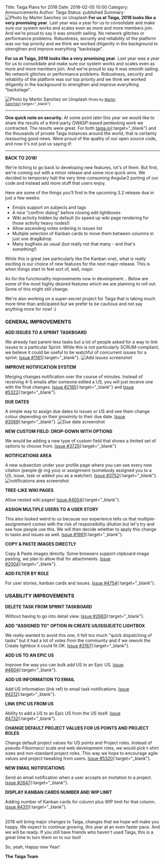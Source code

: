 Title: Taiga Plans for 2018
Date: 2018-02-05 10:00
Category: Announcements
Author: Taiga
Status: published
Summary: ![Photo by Martin Sanchez on Unsplash]({filename}/images/2018-02-05_taiga_plans_2018/martin-sanchez-396165.jpg "Photo by Martin Sanchez on Unsplash") **For us at Taiga, 2018 looks like a very promising year**. Last year was a year for us to consolidate and make sure our system works and scales even as more and more members join. And we're proud to say it was smooth sailing. No network glitches or performance problems. Robustness, security and reliability of the platform was our top priority and we think we worked diligently in the background to strengthen and improve everything "backstage".

**For us at Taiga, 2018 looks like a very promising year**. Last year was a year for us to consolidate and make sure our system works and scales even as more and more members join. And we're proud to say it was smooth sailing. No network glitches or performance problems. Robustness, security and reliability of the platform was our top priority and we think we worked diligently in the background to strengthen and improve everything "backstage".

![Photo by Martin Sanchez on Unsplash]({filename}/images/2018-02-05_taiga_plans_2018/martin-sanchez-396165.jpg "Photo by Martin Sanchez on Unsplash")
<small>Photo by [Martin Sanchez](https://unsplash.com/photos/MD6E2Sv__iA?utm_source=unsplash&utm_medium=referral&utm_content=creditCopyText){:target="_blank"}</small>

--------------------------------------------------------------------------

**One quick note on security.** At some point later this year we would like to share the results of a third-party OWASP-based pentesting work we contracted. The results were great. For both [taiga.io](http://taiga.io/){:target="_blank"} and the thousands of private Taiga instances around the world, that is certainly reassuring good news. Were proud of the quality of our open source code, and now it's not just us saying it!

--------------------------------------------------------------------------

**BACK TO 2018!**

We're itching to go back to developing new features, lot's of them. But first, we're coming out with a minor release and  some nice quick wins. We decided to temporary halt the very time-consuming Angular2 porting of our code and instead add more stuff that users enjoy.

Here are some of the things you'll find in the upcoming 3.2 release due in just a few weeks:

 * Emojis support on subjects and tags
 * A nice "confirm dialog" before closing edit lightboxes
 * Wiki activity  hidden by default (to speed up wiki page rendering for those activity heavy nodes!)
 * Allow ascending votes ordering  in issues list
 * Multiple selection of Kanban cards to move  them between columns in just one drag&drop.
 * Many bugfixes as usual (but really not that many - and that's something!)

While this is great (we particularly like the Kanban one), what is really exciting is our choice of new features for the next major release. This is when things start to feel sort of, well, major.

As for the functionality improvements now in development... Below are some of the most highly desired features which we are planning to roll out. Some of this might still change.

We're also working on a super-secret project for Taiga that is taking much more time than anticipated but we prefer to be cautious and not say anything more for now! :)

### GENERAL IMPROVEMENTS

**ADD ISSUES TO A SPRINT TASKBOARD**

We already had parent-less tasks but a lot of people asked for a way to link issues to a particular Sprint. While this is not particularly SCRUM-compliant, we believe it could be useful to be watchful of concurrent issues for a sprint. [Issue #1181](https://tree.taiga.io/project/taiga/issue/1181){:target="_blank"}.
![Add issues screenshot]({filename}/images/2018-02-05_taiga_plans_2018/image1.png "Add issues screenshot")

**IMPROVE NOTIFICATION SYSTEM**

Merging changes notification over the course of minutes. Instead of receiving 4-5 emails after someone edited a US, you will just receive one with the final changes. [Issue #2165](https://tree.taiga.io/project/taiga/issue/2165){:target="_blank"} and [Issue #5322](https://tree.taiga.io/project/taiga/issue/5322){:target="_blank"}.

**DUE DATES**

A simple way to assign due dates to issues or US and see them change colour depending on their proximity to their due date. [Issue #3069](https://tree.taiga.io/project/taiga/issue/3069){:target="_blank"}.
![Due date screenshot]({filename}/images/2018-02-05_taiga_plans_2018/image2.png "Due date screenshot")

**NEW CUSTOM FIELD: DROP-DOWN WITH OPTIONS**

We would be adding a new type of custom field that shows a limited set of options to choose from.
[Issue #3725](https://tree.taiga.io/project/taiga/issue/3725){:target="_blank"}

**NOTIFICATIONS AREA**

A new subsection under your profile page where you can see every new citation (people @-ing you) or assignment (somebody assigned you to a US, issue, task or added you as a watcher). [Issue #3752](https://tree.taiga.io/project/taiga/issue/3752){:target="_blank"}.
![notifications area screenshot]({filename}/images/2018-02-05_taiga_plans_2018/image3.png "notifications area screenshot")

**TREE-LIKE WIKI PAGES**

Allow nested wiki pages! [Issue #4004](https://tree.taiga.io/project/taiga/issue/4004){:target="_blank"}.

**ASSIGN MULTIPLE USERS TO A USER STORY**

This also looked weird to us because our experience tells us that multiple-assignement comes with the risk of responsibility dilution but let's try and see how people use this. We will then decide whether to apply this change to tasks and issues as well. [Issue #1961](https://tree.taiga.io/project/taiga/issue/1961){:target="_blank"}.

**COPY & PASTE IMAGES DIRECTLY**

Copy & Paste images directly. Some browsers support clipboard image pasting, we plan to allow that for attachments.
[Issue #2004](https://tree.taiga.io/project/taiga/issue/2004){:target="_blank"}.

**ADD FILTER BY ROLE**

For user stories, kanban cards and issues. [Issue #4754](https://tree.taiga.io/project/taiga/issue/4754){:target="_blank"}.

### USABILITY IMPROVEMENTS

**DELETE TASK FROM SPRINT TASKBOARD**

Without having to go into detail view. [Issue #2683](https://tree.taiga.io/project/taiga/issue/2683){:target="_blank"}.

**ADD "ASSIGNED TO" OPTION IN CREATE US/ISSUE/ETC LIGHTBOX**

We really wanted to avoid this one, it felt too much "quick dispatching of tasks" but it had a lot of votes from the community and if we rework the Create lightbox it could fit OK. [Issue #3167](https://tree.taiga.io/project/taiga/issue/3167){:target="_blank"}.

**ADD US TO AN EPIC US**

Improve the way you can bulk add US to an Epic US. [Issue #4604](https://tree.taiga.io/project/taiga/issue/4604){:target="_blank"}.

**ADD US INFORMATION TO EMAIL**

Add US information (link ref) to email task notifications. [Issue #4212](https://tree.taiga.io/project/taiga/issue/4212){:target="_blank"}.

**LINK EPIC US FROM US**

Ability to add a US to an Epic US from the US itself. [Issue #4732](https://tree.taiga.io/project/taiga/issue/4732){:target="_blank"}.

**CHANGE DEFAULT PROJECT VALUES FOR US POINTS AND PROJECT ROLES**

Change default project values for US points and Project roles. Instead of pseudo-Fibonnacci scale and web development roles, we would pick t-shirt sizes and non-standard project roles. This way we hope to encourage agile values and project tweaking from users. [Issue #5320](https://tree.taiga.io/project/taiga/issue/5320){:target="_blank"}.

**NEW EMAIL NOTIFICATIONS**

Send an email notification when a user accepts an invitation to a project. [Issue #2847](https://tree.taiga.io/project/taiga/issue/2847){:target="_blank"}.

**DISPLAY KANBAN CARDS NUMBER AND WIP LIMIT**

Adding number of Kanban cards for column plus WIP limit for that column. [Issue #4311](https://tree.taiga.io/project/taiga/issue/4311){:target="_blank"}.

<br />
2018 will bring major changes to Taiga, changes that we hope will make you happy. We expect to continue growing, this year at an even faster pace. And we will be ready. If you still have friends who haven't used Taiga, this is a great time to turn them on to our tool!

So, yeah, Happy new Year!

**The Taiga Team**
